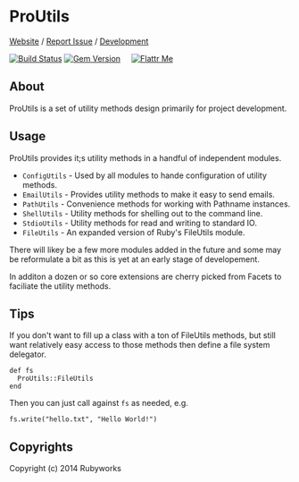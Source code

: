 # ProUtils

[Website](http://rubyworks.github.io/proutils) /
[Report Issue](http://github.com/rubyworks/proutils/issues) /
[Development](http://github.com/rubyworks/proutils)

[![Build Status](http://travis-ci.org/rubyworks/proutils.png)](http://travis-ci.org/rubyworks/proutils) 
[![Gem Version](https://badge.fury.io/rb/proutils.png)](http://badge.fury.io/rb/proutils) &nbsp; &nbsp;
[![Flattr Me](http://api.flattr.com/button/flattr-badge-large.png)](http://flattr.com/thing/324911/Rubyworks-Ruby-Development-Fund)


## About

ProUtils is a set of utility methods design primarily for project
development.


## Usage

ProUtils provides it;s utility methods in a handful of independent
modules.

* `ConfigUtils` - Used by all modules to hande configuration of utility methods.
* `EmailUtils`  - Provides utility methods to make it easy to send emails.
* `PathUtils`   - Convenience methods for working with Pathname instances.
* `ShellUtils`  - Utility methods for shelling out to the command line.
* `StdioUtils`  - Utility methods for read and writing to standard IO.
* `FileUtils`   - An expanded version of Ruby's FileUtils module.

There will likey be a few more modules added in the future and some may
be reformulate a bit as this is yet at an early stage of developement.

In additon a dozen or so core extensions are cherry picked from Facets to
faciliate the utility methods.


## Tips

If you don't want to fill up a class with a ton of FileUtils methods,
but still want relatively easy access to those methods then define
a file system delegator.

    def fs
      ProUtils::FileUtils
    end

Then you can just call against `fs` as needed, e.g.

    fs.write("hello.txt", "Hello World!")


## Copyrights

Copyright (c) 2014 Rubyworks


